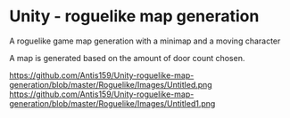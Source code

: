 # Unity - roguelike map generation
 A roguelike game map generation with a minimap and a moving character
 
 A map is generated based on the amount of door count chosen.

https://github.com/Antis159/Unity-roguelike-map-generation/blob/master/Roguelike/Images/Untitled.png
https://github.com/Antis159/Unity-roguelike-map-generation/blob/master/Roguelike/Images/Untitled1.png
